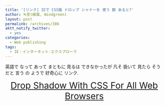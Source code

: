 ```yaml
---
title: '[リンク] IEで CSS路 ドロップ シャドーを 使う 数 あると?'
author: 녹풍(綠風, Windgreen)
layout: post
permalink: /archives/386
aktt_notify_twitter:
  - yes
categories:
  - Web publishing
tags:
  - IE：インターネット·エクスプローラ
---
```

英語で なって あって まともに 見るは できなかったが 凡そ 扱いて 見たら そうだと 言う の ようで 好奇心に リンク.

<p style="text-align: center; ">
  <span style="font-size:28px;"><a target="_top" href="http://robertnyman.com/2010/03/16/drop-shadow-with-css-for-all-web-browsers/">Drop Shadow With CSS For All Web Browsers</a></span>
</p>
